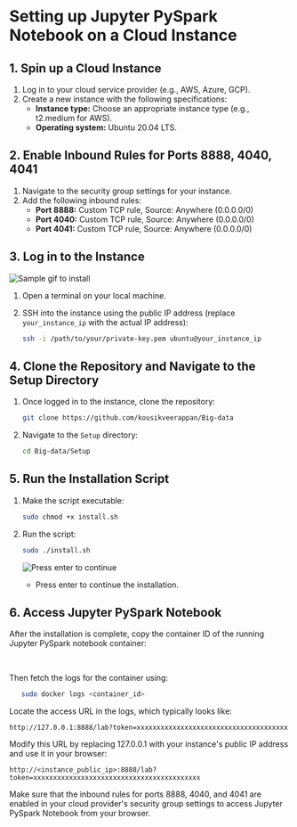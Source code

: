 # Setting up Jupyter PySpark Notebook on a Cloud Instance

## 1. Spin up a Cloud Instance

1. Log in to your cloud service provider (e.g., AWS, Azure, GCP).
2. Create a new instance with the following specifications:
    - **Instance type:** Choose an appropriate instance type (e.g., t2.medium for AWS).
    - **Operating system:** Ubuntu 20.04 LTS.

## 2. Enable Inbound Rules for Ports 8888, 4040, 4041

1. Navigate to the security group settings for your instance.
2. Add the following inbound rules:
    - **Port 8888:** Custom TCP rule, Source: Anywhere (0.0.0.0/0)
    - **Port 4040:** Custom TCP rule, Source: Anywhere (0.0.0.0/0)
    - **Port 4041:** Custom TCP rule, Source: Anywhere (0.0.0.0/0)

## 3. Log in to the Instance

![Sample gif to install](Big-data/Docs/sample.gif)

1. Open a terminal on your local machine.
2. SSH into the instance using the public IP address (replace `your_instance_ip` with the actual IP address):

    ```bash
    ssh -i /path/to/your/private-key.pem ubuntu@your_instance_ip
    ```

## 4. Clone the Repository and Navigate to the Setup Directory

1. Once logged in to the instance, clone the repository:

    ```bash
    git clone https://github.com/kousikveerappan/Big-data
    ```

2. Navigate to the `Setup` directory:

    ```bash
    cd Big-data/Setup
    ```

## 5. Run the Installation Script

1. Make the script executable:

    ```bash
    sudo chmod +x install.sh
    ```

2. Run the script:

    ```bash
    sudo ./install.sh
    ```
    ![Press enter to continue](Big-data/Docs/hit_enter.png)
     - Press enter to continue the installation.
     
 
## 6. Access Jupyter PySpark Notebook

After the installation is complete, copy the container ID of the running Jupyter PySpark notebook container:

<br>

Then fetch the logs for the container using:

 ```bash
    sudo docker logs <container_id>
 ```
 
Locate the access URL in the logs, which typically looks like:


```
http://127.0.0.1:8888/lab?token=xxxxxxxxxxxxxxxxxxxxxxxxxxxxxxxxxxxxxx
```

Modify this URL by replacing 127.0.0.1 with your instance's public IP address and use it in your browser:


```
http://<instance_public_ip>:8888/lab?token=xxxxxxxxxxxxxxxxxxxxxxxxxxxxxxxxxxxxxxxxxx
```
Make sure that the inbound rules for ports 8888, 4040, and 4041 are enabled in your cloud provider's security group settings to access Jupyter PySpark Notebook from your browser.



     

